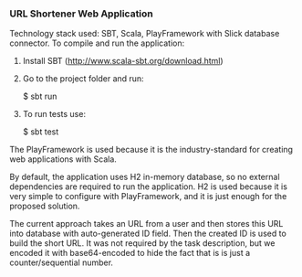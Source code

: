 ### URL Shortener Web Application

Technology stack used: SBT, Scala, PlayFramework with Slick database connector.
To compile and run the application:

1. Install SBT (http://www.scala-sbt.org/download.html)

2. Go to the project folder and run:

    $ sbt run

3. To run tests use:

    $ sbt test

The PlayFramework is used because it is the industry-standard for creating web applications with Scala.

By default, the application uses H2 in-memory database, so no external dependencies are required to run the application.
H2 is used because it is very simple to configure with PlayFramework, and it is just enough for the proposed solution.

The current approach takes an URL from a user and then stores this URL into database with auto-generated ID field.
Then the created ID is used to build the short URL. It was not required by the task description,
but we encoded it with base64-encoded to hide the fact that is is just a counter/sequential number.

